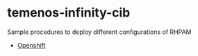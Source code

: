 # temenos-infinity-cib
Sample procedures to deploy different configurations of RHPAM

* [Openshift](./openshift/README.md)

